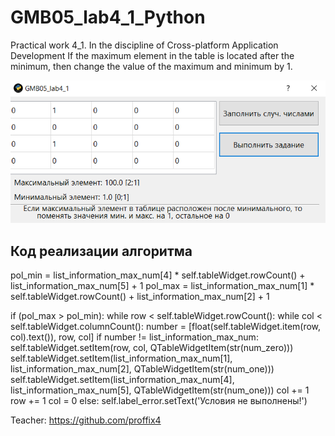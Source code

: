 # GMB05_lab4_1_Python
Practical work 4_1. In the discipline of Cross-platform Application Development  If the maximum element in the table is located after the minimum, then change the value of the maximum and minimum by 1.

![Screenshot](Screenshot_1.png)

## Код реализации алгоритма ##

pol_min = list_information_max_num[4] * self.tableWidget.rowCount() + list_information_max_num[5] + 1
pol_max = list_information_max_num[1] * self.tableWidget.rowCount() + list_information_max_num[2] + 1

if (pol_max > pol_min):
    while row < self.tableWidget.rowCount():
        while col < self.tableWidget.columnCount():
            number = [float(self.tableWidget.item(row, col).text()), row, col]
            if number != list_information_max_num:
                self.tableWidget.setItem(row, col, QTableWidgetItem(str(num_zero)))
                self.tableWidget.setItem(list_information_max_num[1], list_information_max_num[2], QTableWidgetItem(str(num_one)))
                self.tableWidget.setItem(list_information_max_num[4], list_information_max_num[5], QTableWidgetItem(str(num_one)))
            col += 1
        row += 1
        col = 0
else:
    self.label_error.setText('Условия не выполнены!')


Teacher: https://github.com/proffix4
